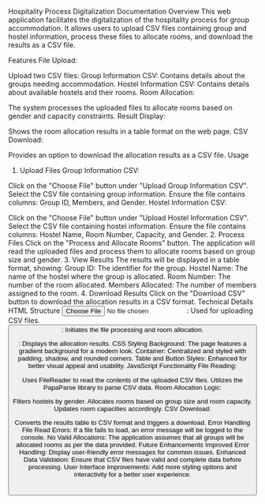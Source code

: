Hospitality Process Digitalization Documentation
Overview
This web application facilitates the digitalization of the hospitality process for group accommodation. It allows users to upload CSV files containing group and hostel information, process these files to allocate rooms, and download the results as a CSV file.

Features
File Upload:

Upload two CSV files:
Group Information CSV: Contains details about the groups needing accommodation.
Hostel Information CSV: Contains details about available hostels and their rooms.
Room Allocation:

The system processes the uploaded files to allocate rooms based on gender and capacity constraints.
Result Display:

Shows the room allocation results in a table format on the web page.
CSV Download:

Provides an option to download the allocation results as a CSV file.
Usage
1. Upload Files
Group Information CSV:

Click on the "Choose File" button under "Upload Group Information CSV".
Select the CSV file containing group information.
Ensure the file contains columns: Group ID, Members, and Gender.
Hostel Information CSV:

Click on the "Choose File" button under "Upload Hostel Information CSV".
Select the CSV file containing hostel information.
Ensure the file contains columns: Hostel Name, Room Number, Capacity, and Gender.
2. Process Files
Click on the "Process and Allocate Rooms" button.
The application will read the uploaded files and process them to allocate rooms based on group size and gender.
3. View Results
The results will be displayed in a table format, showing:
Group ID: The identifier for the group.
Hostel Name: The name of the hostel where the group is allocated.
Room Number: The number of the room allocated.
Members Allocated: The number of members assigned to the room.
4. Download Results
Click on the "Download CSV" button to download the allocation results in a CSV format.
Technical Details
HTML Structure
<input type="file">: Used for uploading CSV files.
<button>: Initiates the file processing and room allocation.
<table>: Displays the allocation results.
CSS Styling
Background: The page features a gradient background for a modern look.
Container: Centralized and styled with padding, shadow, and rounded corners.
Table and Button Styles: Enhanced for better visual appeal and usability.
JavaScript Functionality
File Reading:

Uses FileReader to read the contents of the uploaded CSV files.
Utilizes the PapaParse library to parse CSV data.
Room Allocation Logic:

Filters hostels by gender.
Allocates rooms based on group size and room capacity.
Updates room capacities accordingly.
CSV Download:

Converts the results table to CSV format and triggers a download.
Error Handling
File Read Errors: If a file fails to load, an error message will be logged to the console.
No Valid Allocations: The application assumes that all groups will be allocated rooms as per the data provided.
Future Enhancements
Improved Error Handling: Display user-friendly error messages for common issues.
Enhanced Data Validation: Ensure that CSV files have valid and complete data before processing.
User Interface Improvements: Add more styling options and interactivity for a better user experience.
